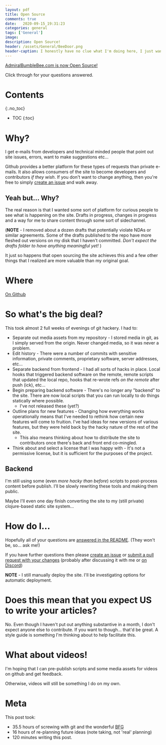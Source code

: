 ```yaml
---
layout: pdf
title: Open Source
comments: true
date:   2020-09-15_19:31:23 
categories: general
tags: ['General']
image:
description: Open Source!
header: /assets/General/BeeDoor.png
header-caption: I honestly have no clue what I'm doing here, I just wanted to make a cute image.
---
```


[AdmiralBumbleBee.com is now Open Source!](https://github.com/admiralbumblebee/AdmiralBumbleBee.com)

Click through for your questions answered.

<!--more-->


# Contents
{:.no_toc}
* TOC
{:toc}

# Why?

I get e-mails from developers and technical minded people that point out site issues, errors, want to make suggestions etc...

Github provides a better platform for these types of requests than private e-mails. It also allows consumers of the site to become developers and contributors _if they wish_. If you don't want to change anything, then you're free to simply [create an issue](https://github.com/admiralbumblebee/AdmiralBumbleBee.com/issues) and walk away.

## Yeah but... Why?

The real reason is that I wanted some sort of platform for curious people to see what is happening on the site. Drafts in progress, changes in progress and a way for me to share content through some sort of sidechannel.

(**NOTE** - I removed about a dozen drafts that potentially violate NDAs or similar agreements. Some of the drafts published to the repo have more fleshed out versions on my disk that I haven't committed. _Don't expect the drafts folder to have anything meaningful yet!_ )

It just so happens that open sourcing the site achieves this and a few other things that I realized are more valuable than my original goal.

# Where

[On Github](https://github.com/admiralbumblebee/AdmiralBumbleBee.com)

# So what's the big deal?

This took almost 2 full weeks of evenings of git hackery. I had to:

* Separate out media assets from my repository - I stored media in git, as I simply served from the origin. Never changed media, so it was never a problem.
* Edit history - There were a number of commits with sensitive information, private comments, proprietary software, server addresses, etc... 
* Separate backend from frontend - I had all sorts of hacks in place. Local hooks that triggered backend software on the remote, remote scripts that updated the local repo, hooks that re-wrote refs _on the remote_ after push (ick), etc...
* Begin preparing backend software - There's no longer any "backend" to the site. There are now local scripts that you can run locally to do things statically where possible.
  * I've not released these (yet?)
* Outline plans for new features - Changing how everything works operationally means that I've needed to rethink how certain new features will come to fruition. I've had ideas for new versions of various features, but they were held back by the hacky nature of the rest of the site.
  * This also means thinking about how to distribute the site to contributors once there's back and front end co-mingled.
* Think about and select a license that I was happy with - It's not a permissive license, but it is sufficient for the purposes of the project.

## Backend

I'm still using some (even _more hacky than before_) scripts to post-process content before publish. I'll be slowly rewriting these tools and making them public.

Maybe I'll even one day finish converting the site to my (still private) clojure-based static site system...

# How do I...

Hopefully all of your questions are [answered in the README](https://github.com/admiralbumblebee/AdmiralBumbleBee.com/blob/master/README.md). (They won't be, so... ask me!)

If you have further questions then please [create an issue](https://github.com/admiralbumblebee/AdmiralBumbleBee.com/issues) or [submit a pull request with your changes](https://github.com/admiralbumblebee/AdmiralBumbleBee.com/pulls) (probably after discussing it with me or [on Discord](https://discord.gg/34cFzVn))

**NOTE** - I still manually deploy the site. I'll be investigating options for automatic deployment.

# Does this mean that you expect **US** to write your articles?

No. Even though I haven't put out anything substantive in a month, I don't expect anyone else to contribute. If you want to though... that'd be great. A style guide is something I'm thinking about to help facilitate this.

# What about videos!

I'm hoping that I can pre-publish scripts and some media assets for videos on github and get feedback.

Otherwise, videos will still be something I do on my own.

# Meta

This post took:

* 35.5 hours of screwing with git and the wonderful [BFG](https://rtyley.github.io/bfg-repo-cleaner/)
* 16 hours of re-planning future ideas (note taking, not 'real' planning)
* 120 minutes writing this post.